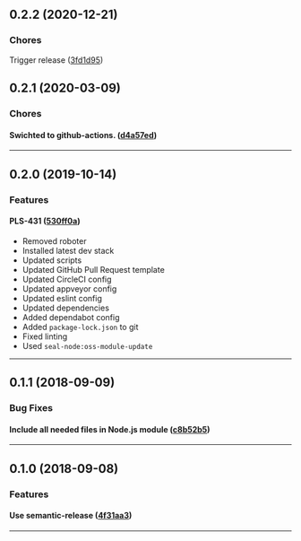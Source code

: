 ## 0.2.2 (2020-12-21)

### Chores


Trigger release ([3fd1d95](https://github.com/sealsystems/node-stream-as-string/commit/3fd1d95))

## 0.2.1 (2020-03-09)

### Chores


#### Swichted to github-actions. ([d4a57ed](https://github.com/sealsystems/node-stream-as-string/commit/d4a57ed))



---

## 0.2.0 (2019-10-14)

### Features


#### PLS-431 ([530ff0a](https://github.com/sealsystems/node-stream-as-string/commit/530ff0a))

- Removed roboter
 - Installed latest dev stack
 - Updated scripts
 - Updated GitHub Pull Request template
 - Updated CircleCI config
 - Updated appveyor config
 - Updated eslint config
 - Updated dependencies
 - Added dependabot config
 - Added `package-lock.json` to git
 - Fixed linting
 - Used `seal-node:oss-module-update`


---

## 0.1.1 (2018-09-09)

### Bug Fixes


#### Include all needed files in Node.js module ([c8b52b5](https://github.com/sealsystems/node-stream-as-string/commit/c8b52b5))



---

## 0.1.0 (2018-09-08)

### Features


#### Use semantic-release ([4f31aa3](https://github.com/sealsystems/node-stream-as-string/commit/4f31aa3))



---
